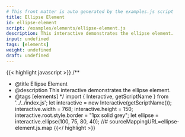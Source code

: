 ```yaml
---
# This front matter is auto generated by the examples.js script
title: Ellipse Element
id: ellipse-element
script: /examples/elements/ellipse-element.js
description: This interactive demonstrates the ellipse element.
input: undefined
tags: [elements]
weight: undefined
draft: undefined
---
```


{{< highlight javascript >}}
/**
* @title Ellipse Element
* @description This interactive demonstrates the ellipse element.
* @tags [elements]
*/
import { Interactive, getScriptName } from '../../index.js';
let interactive = new Interactive(getScriptName());
interactive.width = 768;
interactive.height = 150;
interactive.root.style.border = "1px solid grey";
let ellipse = interactive.ellipse(100, 75, 80, 40);
//# sourceMappingURL=ellipse-element.js.map
{{</ highlight >}}

